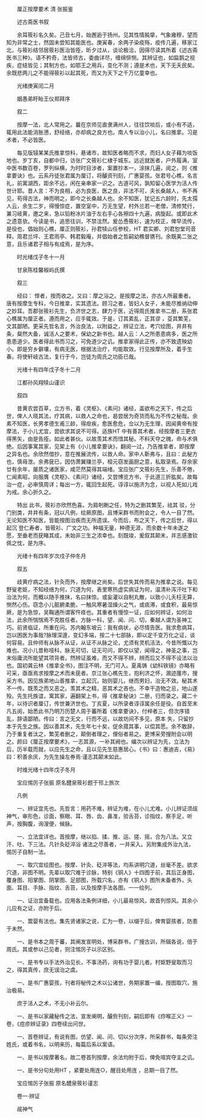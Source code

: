 <!-- { "loadSidebar": true } -->


　　厘正按摩要术 清 张振鉴

　　述古斋医书叙

　　余耳筱衫名久矣。己丑七月，始邂逅于扬州。见其性情肫挚，气象雍穆，望而知为非常之士，然固未尝知其能医也。庚寅春，余两子染疫殇，疫传几遍，移家江北，与筱衫结邻居筱衫医治皆痊，昕夕过从，谈论极洽，因得尽读其所着《述古斋医书三种》。语不矜奇，法皆师古，委曲详尽，缠绵悱恻。其辨证也，如扁鹊之视疾，症结皆见；其制方也，如鄂王之用兵，变化不测；遵是术也，天下无夭民矣。余既悲两儿之不能得筱衫以起其死，而又为天下之千万亿童幸也。

　　光绪庚寅闰二月

　　姻愚弟盱眙王仪郑拜序

　　叙二

　　按摩一法，北人常用之。曩在京师见直隶满州人，往往饮啖后，或小有不适，辄用此法能消胀懑，舒经络，亦却病之良方也。南人专以治小儿，名曰推拿。习是术者，不必皆医。

　　每见版锓某某氏推拿惊科，悬诸市，故知医者略而不求，而妇人女子藉为啖饭地也。岁丁亥，自都中归，访张广文筱衫仁棣于城东。远近就医者，户外履满，室中医书数百卷，罗列纵横，为时时目涉者，案置抄本一，涂抹几遍，阅之，则《推拿要诀》也。云系丹徒张君属为厘订，将醵资刊刻，广惠婴孩。张君号心樵，名言礼，前寓湖西，距余不远，闲在亲串家一识之。古道可风，孰知留心医学为活人传世计耶。昔人言：不为良相，必为良医，医之良，非法不可，夫长桑越人，书不再见，苟得古法，神而明之，即今之长桑越人也。余不知医，犹记五六龄时，先太孺人云，余生二岁，得慢惊症，置空室中，万无生望，村外兰若一老僧，清修梵行，兼习岐黄，邀之来，急以铅粉冰片油于左右手心各擦四十九遍，病旋起。或即此术之遗意欤。今读是书，追思往训，不禁泫然。爰怂恿筱衫，速为校正，俾早流传，是役也，倡始则心樵，厘正则筱衫，孙君犊山任参校，HT 君实卿、刘君恕堂司音释。周君兰坪、王君雨亭、韩君毅庵，并倡始者之哲嗣幼樵督镌刊。余既美二张之意，且乐诸君子相与有成焉，是为序。

　　时光绪戊子冬十一月

　　甘泉陈桂馨椒屿氏撰

　　叙三

　　经曰： 悍者，按而收之。又曰：摩之浴之。是按摩之法，亦古人所最重者。唐有按摩生专科，今日推拿，实其遗法。顾习之者，皆妇人女子，未能尽推纳动伸之妙耳。吾郡张筱衫先生，负济世之志，肆力于医，近得周氏推拿书二册，系张君心樵属为厘正者。遵而用之，应手辄效。于是，订其紊乱，正其谬 ，芟其繁芜，文其鄙陋。更采先哲名言，外治良法，以附益之，辨证立法，考穴绘图，井井有条，粲然大备，诚活人之要术，保幼之新书也。越人云：人之所患患病多，医之所患患道少。医者得此书而习之，可免道少之讥。推拿家得此正传，亦不致遗殃幼小。即是穷乡僻壤，有病无医，根据法治疗，均能取效。行见按摩所及，着手生春。将使轩岐古法，复行于今，岂徒为周氏之功臣已哉。

　　光绪十有四年戊子冬十二月

　　江都孙风翔犊山谨识

　　叙四

　　昔黄农尝百草，立方书，着《灵枢》、《素问》诸经，盖欲布之天下，传之后世，俾人人晓其法，疗其病，以救人之命也，曷尝居为奇货而私为不传之秘哉。余素不知医，长男孝德生甫三龄，得疳疾，愈医愈危，佥以为无生理，因闻黄帝有按摩法，于小儿尤宜，尝欲求其说不可得。适族HT 中有善其术者，经按摩者三更衣得黑矢，由是告痊。如此者甚伙。以故羡其术而惜其秘。不料天夺之魄，命与术俱绝。后因事寓其家，见架上有《小儿推拿要诀》，翻阅一过，乃告推拿者，即按摩之异名也。余欣然借抄，意在推展流传，以救人命。家中人靳弗与，且曰：此秘方也，慎毋泄。余弗莸已，因仿萧翼赚兰亭，桓元窃发画厨之意，私取录焉。存余家廿有余年，屡质之诸医家，咸茫然莫得其端绪。宝应张广文筱衫先生，乐善不倦，仁闻素昭，向服膺《灵枢》、《素问》诸经，又尝博览方书，于此道三折肱矣。故每治一症，必审慎周详；每出一方，辄回生起死。谆谆以施济为念，以视人死如儿戏为戒。余心折久之。

　　特出 此书，筱衫亦欣然色喜。为肩剞劂之任，特为之删其繁芜，祛其 驳，分门别类，井井有条，冠以凡例，绘厥原图，且博采群书而附会之，令人一目了然。无论知医不知医，皆能按图治疾而无所遗误。今而后，布之天下，传之后世，得以起沉 登仁寿者，皆筱衫、广文之功。种福无量，种德无涯，而余数十年未遂之愿，至垂老而莸睹其成，未始非三生之浓幸也。刻既竣，爰叙其颠末，并志感激钦佩之忱，是为序。

　　光绪十有四年岁次戍子仲冬月

　　叙五

　　歧黄疗病之法，针灸而外，按摩继之尚矣。后世失其传而易为推拿之说。每见野叟老妪，不知经络为何，穴道为何，表里寒热虚实病证为何，温清补泻汗吐下和治法为何，而概以随手推抹，名曰抹惊。或妄灌以自制丸散，以致小儿夭枉无算，恻然心伤。窃念小儿脏腑柔脆，一触风寒暑湿燥火之气，或痰滞，或食积，最易惊厥，是为急惊，吴鞠通所谓客忤痉也。其重者有慢惊一证，应如何辨证，如何治法，此余所惴惴焉不克胜任者。方脉一科，望、闻、问、切，秦越人谓为圣神工巧。前贤临证，所重在问。苏内翰东坡云：我有病状，必尽情告医。我求愈病耳，岂以困医为事哉?脉理深邃，变幻多端，按二十七部脉，即以定千变万化之证，谈何容易。且仲师有从脉不从证，从证不从脉之论，尤须有灵机活法，今昔所慨以为难也。况小儿昔称哑科，脉无可切，证无可问，即仅以望，闻得之，神圣之事，岂末俗庸流所能望其项背者。然辨证虽难，而又不得不辨，辨而后又不得不设法以治也。国初龚云林《推拿全书》，图注不明，无门可入。夏禹铸《幼科铁镜》亦略有可采，亟亟焉求按摩之术而未莸者。京江张心樵先生，抱利济之怀，溷迹廛市，搜采方书。因见族弟地山善推拿，立起沉，始则婴儿，继而男妇，治无不效。秘其术不一传。既羡之而又恶之。羡其术之精，恶其术之吝也。不幸干造物之忌，地山遂殁。先生托族谊，寓其家，遍翻架上书，得《推拿秘诀》二册，归而录之。藏二十年，以待识者厘订，传世兼济世也。丁亥夏，以所录者谆谆属余任是役。自首至末凡五阅，始悉此书乃明万历楚人周于蕃所着《推拿要诀》，付梓者三，但次序错乱，辞语鄙陋。传曰：言之无文，行而不远，以故坊间不多见，原本 失，只留抄本于先生之族。因以善其术，先生年七十矣，促余蒇其事，以偿其愿。余不敢辞，乃于重复者汰之，繁芜者删之，颠倒者理之，俚俗者易之。更博采旁搜附会以明之。颜曰《厘正按摩要术》，一志其源，一补其阙也。编次以辨证为先，立法为后，历半载而就，以应先生之命，且以见先生慈惠居心。《书》曰：惠迪吉，《易》曰：积善余庆，为先生操左券焉·谨志其颠末如此。

　　时维光绪十四年戊子冬月

　　宝应惕厉子张振 原名醴泉筱衫题于邗上旅次

　　凡例

　　一、辨证宜先也。先哲言：用药不难，辨证为难，在小儿尤难。小儿辨证须觇神气，审形色，诊面，察眼、耳、唇、齿、鼻准，验舌苔，诊指纹，察手足，听声，按胸腹，询溲便，候脉。

　　一、立法宜详也。首按摩，继以掐、揉、推、运、搓、摇，合为八法。又立汗、吐、下三法。凡针灸砭淬浴 诸法之尽善者，一并采入。另附集成外治九法，惕厉子自制一法。

　　一、取穴宜绘图也。按摩、针灸、砭淬等法，均系讲明穴道，丝毫不差。欲求穴道，非图不明。先辈以取穴难于诊脉，特别《铜人》十四图于前，其后正身图，覆身图、阳掌图、阴掌图、足部图，所载穴名，亦有《铜人》图所未备者外，头面、耳目、手脉、指纹、舌苔，以及按摩手法各图，一一绘列。

　　一、证治宜备载也。应用各法条例详细，小儿最易惊风，故首列惊风。其余小儿应有之证，亦附于后。

　　一、鬻婴有法也。集先贤诸家之说，汇为一卷，以缀于后，俾育婴孩者，防患于未然。

　　一、是书本之周于蕃，其阐发宣明处，博采群书，广搜古训，所辑各说，倍于周氏。其或参以己见者，则注惕厉子以示区别。

　　一、是书专以手法外治见长，不事汤药，询有功于婴儿者。村妪野叟取而习之，得其真传，庶无误治之虞。

　　一、是书广惠婴孩，刊者将秘传之术以公诸世，务期家置一编，按图取穴，施治极易。

　　庶于活人之术，不无小补云尔。

　　一、是书以家藏秘传之法，宣发阐明，醵赀刊刻，嗣后即有《痧喉正义》一卷，《痘疹辨证录》四卷续出问世。

　　一、首卷辨证，有说有图，仿望、闻、问、切以分次序，所采群书，每条旁注姓氏，或着书名，以明来历，每篇后系以案语。

　　一、是书以按摩著名，故二卷首列按摩，余法均附于后，俾免喧宾夺主之讥。

　　一、是书分句处用HT ，紧要处用连○，醒目处用连 ，总期一目了然。

　　宝应惕厉子张振 原名醴泉筱衫谨志

　　卷一·辨证

　　觇神气

